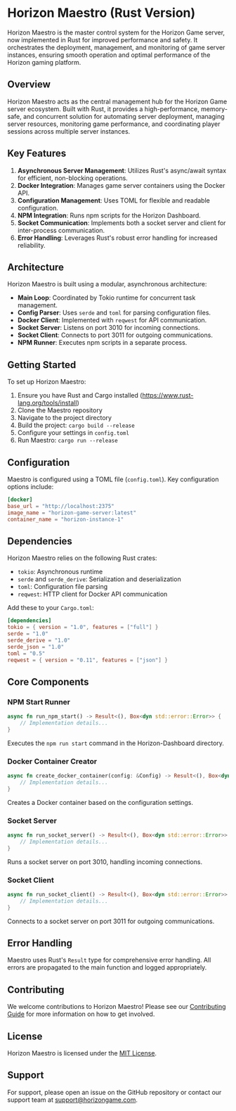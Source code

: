 # Horizon Maestro (Rust Version)

Horizon Maestro is the master control system for the Horizon Game server, now implemented in Rust for improved performance and safety. It orchestrates the deployment, management, and monitoring of game server instances, ensuring smooth operation and optimal performance of the Horizon gaming platform.

## Overview

Horizon Maestro acts as the central management hub for the Horizon Game server ecosystem. Built with Rust, it provides a high-performance, memory-safe, and concurrent solution for automating server deployment, managing server resources, monitoring game performance, and coordinating player sessions across multiple server instances.

## Key Features

1. **Asynchronous Server Management**: Utilizes Rust's async/await syntax for efficient, non-blocking operations.
2. **Docker Integration**: Manages game server containers using the Docker API.
3. **Configuration Management**: Uses TOML for flexible and readable configuration.
4. **NPM Integration**: Runs npm scripts for the Horizon Dashboard.
5. **Socket Communication**: Implements both a socket server and client for inter-process communication.
6. **Error Handling**: Leverages Rust's robust error handling for increased reliability.

## Architecture

Horizon Maestro is built using a modular, asynchronous architecture:

- **Main Loop**: Coordinated by Tokio runtime for concurrent task management.
- **Config Parser**: Uses `serde` and `toml` for parsing configuration files.
- **Docker Client**: Implemented with `reqwest` for API communication.
- **Socket Server**: Listens on port 3010 for incoming connections.
- **Socket Client**: Connects to port 3011 for outgoing communications.
- **NPM Runner**: Executes npm scripts in a separate process.

## Getting Started

To set up Horizon Maestro:

1. Ensure you have Rust and Cargo installed (https://www.rust-lang.org/tools/install)
2. Clone the Maestro repository
3. Navigate to the project directory
4. Build the project: `cargo build --release`
5. Configure your settings in `config.toml`
6. Run Maestro: `cargo run --release`

## Configuration

Maestro is configured using a TOML file (`config.toml`). Key configuration options include:

```toml
[docker]
base_url = "http://localhost:2375"
image_name = "horizon-game-server:latest"
container_name = "horizon-instance-1"
```

## Dependencies

Horizon Maestro relies on the following Rust crates:

- `tokio`: Asynchronous runtime
- `serde` and `serde_derive`: Serialization and deserialization
- `toml`: Configuration file parsing
- `reqwest`: HTTP client for Docker API communication

Add these to your `Cargo.toml`:

```toml
[dependencies]
tokio = { version = "1.0", features = ["full"] }
serde = "1.0"
serde_derive = "1.0"
serde_json = "1.0"
toml = "0.5"
reqwest = { version = "0.11", features = ["json"] }
```

## Core Components

### NPM Start Runner

```rust
async fn run_npm_start() -> Result<(), Box<dyn std::error::Error>> {
    // Implementation details...
}
```

Executes the `npm run start` command in the Horizon-Dashboard directory.

### Docker Container Creator

```rust
async fn create_docker_container(config: &Config) -> Result<(), Box<dyn std::error::Error>> {
    // Implementation details...
}
```

Creates a Docker container based on the configuration settings.

### Socket Server

```rust
async fn run_socket_server() -> Result<(), Box<dyn std::error::Error>> {
    // Implementation details...
}
```

Runs a socket server on port 3010, handling incoming connections.

### Socket Client

```rust
async fn run_socket_client() -> Result<(), Box<dyn std::error::Error>> {
    // Implementation details...
}
```

Connects to a socket server on port 3011 for outgoing communications.

## Error Handling

Maestro uses Rust's `Result` type for comprehensive error handling. All errors are propagated to the main function and logged appropriately.

## Contributing

We welcome contributions to Horizon Maestro! Please see our [Contributing Guide](./CONTRIBUTING.md) for more information on how to get involved.

## License

Horizon Maestro is licensed under the [MIT License](./LICENSE).

## Support

For support, please open an issue on the GitHub repository or contact our support team at support@horizongame.com.